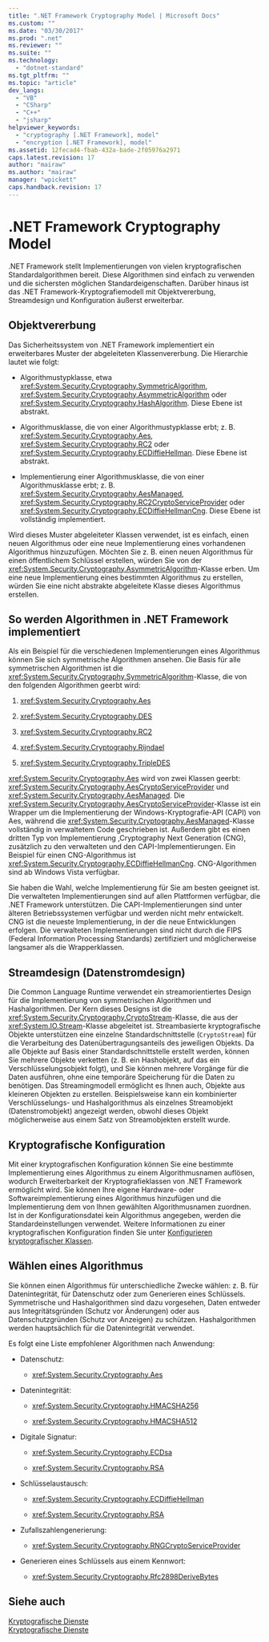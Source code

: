 ```yaml
---
title: ".NET Framework Cryptography Model | Microsoft Docs"
ms.custom: ""
ms.date: "03/30/2017"
ms.prod: ".net"
ms.reviewer: ""
ms.suite: ""
ms.technology: 
  - "dotnet-standard"
ms.tgt_pltfrm: ""
ms.topic: "article"
dev_langs: 
  - "VB"
  - "CSharp"
  - "C++"
  - "jsharp"
helpviewer_keywords: 
  - "cryptography [.NET Framework], model"
  - "encryption [.NET Framework], model"
ms.assetid: 12fecad4-fbab-432a-bade-2f05976a2971
caps.latest.revision: 17
author: "mairaw"
ms.author: "mairaw"
manager: "wpickett"
caps.handback.revision: 17
---
```

# .NET Framework Cryptography Model
.NET Framework stellt Implementierungen von vielen kryptografischen Standardalgorithmen bereit.  Diese Algorithmen sind einfach zu verwenden und die sichersten möglichen Standardeigenschaften.  Darüber hinaus ist das .NET Framework\-Kryptografiemodell mit Objektvererbung, Streamdesign und Konfiguration äußerst erweiterbar.  
  
## Objektvererbung  
 Das Sicherheitssystem von .NET Framework implementiert ein erweiterbares Muster der abgeleiteten Klassenvererbung.  Die Hierarchie lautet wie folgt:  
  
-   Algorithmustypklasse, etwa <xref:System.Security.Cryptography.SymmetricAlgorithm>, <xref:System.Security.Cryptography.AsymmetricAlgorithm> oder <xref:System.Security.Cryptography.HashAlgorithm>.  Diese Ebene ist abstrakt.  
  
-   Algorithmusklasse, die von einer Algorithmustypklasse erbt; z. B. <xref:System.Security.Cryptography.Aes>, <xref:System.Security.Cryptography.RC2> oder <xref:System.Security.Cryptography.ECDiffieHellman>.  Diese Ebene ist abstrakt.  
  
-   Implementierung einer Algorithmusklasse, die von einer Algorithmusklasse erbt; z. B. <xref:System.Security.Cryptography.AesManaged>, <xref:System.Security.Cryptography.RC2CryptoServiceProvider> oder <xref:System.Security.Cryptography.ECDiffieHellmanCng>.  Diese Ebene ist vollständig implementiert.  
  
 Wird dieses Muster abgeleiteter Klassen verwendet, ist es einfach, einen neuen Algorithmus oder eine neue Implementierung eines vorhandenen Algorithmus hinzuzufügen.  Möchten Sie z. B. einen neuen Algorithmus für einen öffentlichem Schlüssel erstellen, würden Sie von der <xref:System.Security.Cryptography.AsymmetricAlgorithm>\-Klasse erben.  Um eine neue Implementierung eines bestimmten Algorithmus zu erstellen, würden Sie eine nicht abstrakte abgeleitete Klasse dieses Algorithmus erstellen.  
  
## So werden Algorithmen in .NET Framework implementiert  
 Als ein Beispiel für die verschiedenen Implementierungen eines Algorithmus können Sie sich symmetrische Algorithmen ansehen.  Die Basis für alle symmetrischen Algorithmen ist die <xref:System.Security.Cryptography.SymmetricAlgorithm>\-Klasse, die von den folgenden Algorithmen geerbt wird:  
  
1.  <xref:System.Security.Cryptography.Aes>  
  
2.  <xref:System.Security.Cryptography.DES>  
  
3.  <xref:System.Security.Cryptography.RC2>  
  
4.  <xref:System.Security.Cryptography.Rijndael>  
  
5.  <xref:System.Security.Cryptography.TripleDES>  
  
 <xref:System.Security.Cryptography.Aes> wird von zwei Klassen geerbt: <xref:System.Security.Cryptography.AesCryptoServiceProvider> und <xref:System.Security.Cryptography.AesManaged>.  Die <xref:System.Security.Cryptography.AesCryptoServiceProvider>\-Klasse ist ein Wrapper um die Implementierung der Windows\-Kryptografie\-API \(CAPI\) von Aes, während die <xref:System.Security.Cryptography.AesManaged>\-Klasse vollständig in verwaltetem Code geschrieben ist.  Außerdem gibt es einen dritten Typ von Implementierung ,Cryptography Next Generation \(CNG\), zusätzlich zu den verwalteten und den CAPI\-Implementierungen.  Ein Beispiel für einen CNG\-Algorithmus ist <xref:System.Security.Cryptography.ECDiffieHellmanCng>.  CNG\-Algorithmen sind ab Windows Vista verfügbar.  
  
 Sie haben die Wahl, welche Implementierung für Sie am besten geeignet ist.  Die verwalteten Implementierungen sind auf allen Plattformen verfügbar, die .NET Framework unterstützen.  Die CAPI\-Implementierungen sind unter älteren Betriebssystemen verfügbar und werden nicht mehr entwickelt.  CNG ist die neueste Implementierung, in der die neue Entwicklungen erfolgen.  Die verwalteten Implementierungen sind nicht durch die FIPS \(Federal Information Processing Standards\) zertifiziert und möglicherweise langsamer als die Wrapperklassen.  
  
## Streamdesign \(Datenstromdesign\)  
 Die Common Language Runtime verwendet ein streamorientiertes Design für die Implementierung von symmetrischen Algorithmen und Hashalgorithmen.  Der Kern dieses Designs ist die <xref:System.Security.Cryptography.CryptoStream>\-Klasse, die aus der <xref:System.IO.Stream>\-Klasse abgeleitet ist.  Streambasierte kryptografische Objekte unterstützen eine einzelne Standardschnittstelle \(`CryptoStream`\) für die Verarbeitung des Datenübertragungsanteils des jeweiligen Objekts.  Da alle Objekte auf Basis einer Standardschnittstelle erstellt werden, können Sie mehrere Objekte verketten \(z. B. ein Hashobjekt, auf das ein Verschlüsselungsobjekt folgt\), und Sie können mehrere Vorgänge für die Daten ausführen, ohne eine temporäre Speicherung für die Daten zu benötigen.  Das Streamingmodell ermöglicht es Ihnen auch, Objekte aus kleineren Objekten zu erstellen.  Beispielsweise kann ein kombinierter Verschlüsselungs\- und Hashalgorithmus als einzelnes Streamobjekt \(Datenstromobjekt\) angezeigt werden, obwohl dieses Objekt möglicherweise aus einem Satz von Streamobjekten erstellt wurde.  
  
## Kryptografische Konfiguration  
 Mit einer kryptografischen Konfiguration können Sie eine bestimmte Implementierung eines Algorithmus zu einem Algorithmusnamen auflösen, wodurch Erweiterbarkeit der Kryptografieklassen von .NET Framework ermöglicht wird.  Sie können Ihre eigene Hardware\- oder Softwareimplementierung eines Algorithmus hinzufügen und die Implementierung dem von Ihnen gewählten Algorithmusnamen zuordnen.  Ist in der Konfigurationsdatei kein Algorithmus angegeben, werden die Standardeinstellungen verwendet.  Weitere Informationen zu einer kryptografischen Konfiguration finden Sie unter [Konfigurieren kryptografischer Klassen](../../../docs/framework/configure-apps/configure-cryptography-classes.md).  
  
## Wählen eines Algorithmus  
 Sie können einen Algorithmus für unterschiedliche Zwecke wählen: z. B. für Datenintegrität, für Datenschutz oder zum Generieren eines Schlüssels.  Symmetrische und Hashalgorithmen sind dazu vorgesehen, Daten entweder aus Integritätsgründen \(Schutz vor Änderungen\) oder aus Datenschutzgründen \(Schutz vor Anzeigen\) zu schützen.  Hashalgorithmen werden hauptsächlich für die Datenintegrität verwendet.  
  
 Es folgt eine Liste empfohlener Algorithmen nach Anwendung:  
  
-   Datenschutz:  
  
    -   <xref:System.Security.Cryptography.Aes>  
  
-   Datenintegrität:  
  
    -   <xref:System.Security.Cryptography.HMACSHA256>  
  
    -   <xref:System.Security.Cryptography.HMACSHA512>  
  
-   Digitale Signatur:  
  
    -   <xref:System.Security.Cryptography.ECDsa>  
  
    -   <xref:System.Security.Cryptography.RSA>  
  
-   Schlüsselaustausch:  
  
    -   <xref:System.Security.Cryptography.ECDiffieHellman>  
  
    -   <xref:System.Security.Cryptography.RSA>  
  
-   Zufallszahlengenerierung:  
  
    -   <xref:System.Security.Cryptography.RNGCryptoServiceProvider>  
  
-   Generieren eines Schlüssels aus einem Kennwort:  
  
    -   <xref:System.Security.Cryptography.Rfc2898DeriveBytes>  
  
## Siehe auch  
 [Kryptografische Dienste](../../../docs/standard/security/cryptographic-services.md)   
 [Kryptografische Dienste](../../../docs/standard/security/cryptographic-services.md)